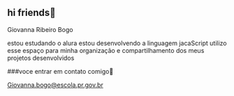 ## hi friends🖤

Giovanna Ribeiro Bogo

 estou estudando o alura 
 estou desenvolvendo a linguagem jacaScript
 utilizo esse espaço para minha organização e compartilhamento dos meus projetos desenvolvidos 
 
 ###voce entrar em contato comigo📧

 Giovanna.bogo@escola.pr.gov.br
